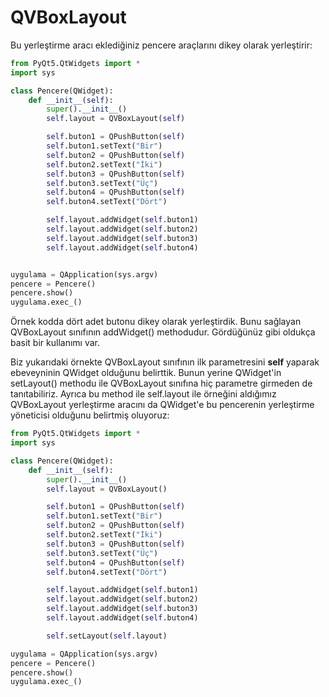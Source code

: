 # QVBoxLayout

Bu yerleştirme aracı eklediğiniz pencere araçlarını dikey olarak yerleştirir:

```python
from PyQt5.QtWidgets import *
import sys

class Pencere(QWidget):
    def __init__(self):
        super().__init__()
        self.layout = QVBoxLayout(self)

        self.buton1 = QPushButton(self)
        self.buton1.setText("Bir")
        self.buton2 = QPushButton(self)
        self.buton2.setText("İki")
        self.buton3 = QPushButton(self)
        self.buton3.setText("Üç")
        self.buton4 = QPushButton(self)
        self.buton4.setText("Dört")

        self.layout.addWidget(self.buton1)
        self.layout.addWidget(self.buton2)
        self.layout.addWidget(self.buton3)
        self.layout.addWidget(self.buton4)


uygulama = QApplication(sys.argv)
pencere = Pencere()
pencere.show()
uygulama.exec_()
```

Örnek kodda dört adet butonu dikey olarak yerleştirdik. Bunu sağlayan QVBoxLayout sınıfının addWidget\(\) methodudur. Gördüğünüz gibi oldukça basit bir kullanımı var.

Biz yukarıdaki örnekte QVBoxLayout sınıfının ilk parametresini **self** yaparak ebeveyninin QWidget olduğunu belirttik. Bunun yerine QWidget'in setLayout\(\) methodu ile QVBoxLayout sınıfına hiç parametre girmeden de tanıtabiliriz. Ayrıca bu method ile self.layout ile örneğini aldığımız QVBoxLayout yerleştirme aracını da QWidget'e bu pencerenin yerleştirme yöneticisi olduğunu belirtmiş oluyoruz:

```python
from PyQt5.QtWidgets import *
import sys

class Pencere(QWidget):
    def __init__(self):
        super().__init__()
        self.layout = QVBoxLayout()

        self.buton1 = QPushButton(self)
        self.buton1.setText("Bir")
        self.buton2 = QPushButton(self)
        self.buton2.setText("İki")
        self.buton3 = QPushButton(self)
        self.buton3.setText("Üç")
        self.buton4 = QPushButton(self)
        self.buton4.setText("Dört")

        self.layout.addWidget(self.buton1)
        self.layout.addWidget(self.buton2)
        self.layout.addWidget(self.buton3)
        self.layout.addWidget(self.buton4)

        self.setLayout(self.layout)

uygulama = QApplication(sys.argv)
pencere = Pencere()
pencere.show()
uygulama.exec_()
```

